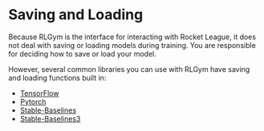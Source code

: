 # Saving and Loading

Because RLGym is the interface for interacting with Rocket League, it does not deal with saving or loading models during training.
You are responsible for deciding how to save or load your model.

However, several common libraries you can use with RLGym have saving and loading functions built in:

* [TensorFlow](https://www.tensorflow.org/tutorials/keras/save_and_load)
* [Pytorch](https://pytorch.org/tutorials/beginner/saving_loading_models.html)
* [Stable-Baselines](https://stable-baselines.readthedocs.io/en/master/guide/save_format.html)
* [Stable-Baselines3](https://stable-baselines3.readthedocs.io/en/master/guide/save_format.html)
